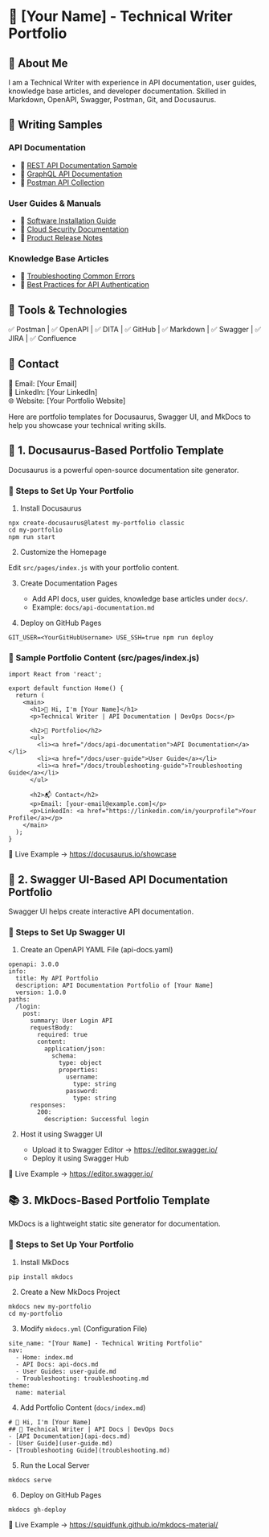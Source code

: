 # 🚀 [Your Name] - Technical Writer Portfolio

## 🔹 About Me
I am a Technical Writer with experience in API documentation, user guides, knowledge base articles, and developer documentation. Skilled in Markdown, OpenAPI, Swagger, Postman, Git, and Docusaurus.

## 🔹 Writing Samples
### API Documentation
- 📌 [REST API Documentation Sample](#)
- 📌 [GraphQL API Documentation](#)
- 📌 [Postman API Collection](#)

### User Guides & Manuals
- 📌 [Software Installation Guide](#)
- 📌 [Cloud Security Documentation](#)
- 📌 [Product Release Notes](#)

### Knowledge Base Articles
- 📌 [Troubleshooting Common Errors](#)
- 📌 [Best Practices for API Authentication](#)

## 🔹 Tools & Technologies
✅ Postman | ✅ OpenAPI | ✅ DITA | ✅ GitHub | ✅ Markdown | ✅ Swagger | ✅ JIRA | ✅ Confluence

## 🔹 Contact
📧 Email: [Your Email]  
🔗 LinkedIn: [Your LinkedIn]  
🌐 Website: [Your Portfolio Website]


Here are portfolio templates for Docusaurus, Swagger UI, and MkDocs to help you showcase your technical writing skills.

## 🚀 1. Docusaurus-Based Portfolio Template

Docusaurus is a powerful open-source documentation site generator.

### 📌 Steps to Set Up Your Portfolio
1. Install Docusaurus

```
npx create-docusaurus@latest my-portfolio classic
cd my-portfolio
npm run start
```

2. Customize the Homepage

Edit `src/pages/index.js` with your portfolio content.

3. Create Documentation Pages

   * Add API docs, user guides, knowledge base articles under `docs/`.
   * Example: `docs/api-documentation.md`

4. Deploy on GitHub Pages

```
GIT_USER=<YourGitHubUsername> USE_SSH=true npm run deploy
```

### 📌 Sample Portfolio Content (src/pages/index.js)

```
import React from 'react';

export default function Home() {
  return (
    <main>
      <h1>👋 Hi, I'm [Your Name]</h1>
      <p>Technical Writer | API Documentation | DevOps Docs</p>

      <h2>📄 Portfolio</h2>
      <ul>
        <li><a href="/docs/api-documentation">API Documentation</a></li>
        <li><a href="/docs/user-guide">User Guide</a></li>
        <li><a href="/docs/troubleshooting-guide">Troubleshooting Guide</a></li>
      </ul>

      <h2>📬 Contact</h2>
      <p>Email: [your-email@example.com]</p>
      <p>LinkedIn: <a href="https://linkedin.com/in/yourprofile">Your Profile</a></p>
    </main>
  );
}
```

🔗 Live Example → https://docusaurus.io/showcase

## 📖 2. Swagger UI-Based API Documentation Portfolio

Swagger UI helps create interactive API documentation.

### 📌 Steps to Set Up Swagger UI

1. Create an OpenAPI YAML File (api-docs.yaml)

```
openapi: 3.0.0
info:
  title: My API Portfolio
  description: API Documentation Portfolio of [Your Name]
  version: 1.0.0
paths:
  /login:
    post:
      summary: User Login API
      requestBody:
        required: true
        content:
          application/json:
            schema:
              type: object
              properties:
                username:
                  type: string
                password:
                  type: string
      responses:
        200:
          description: Successful login
```

2. Host it using Swagger UI

   * Upload it to Swagger Editor → https://editor.swagger.io/
   * Deploy it using Swagger Hub

🔗 Live Example → https://editor.swagger.io/

## 📚 3. MkDocs-Based Portfolio Template

MkDocs is a lightweight static site generator for documentation.

### 📌 Steps to Set Up Your Portfolio

1. Install MkDocs

```
pip install mkdocs
```

2. Create a New MkDocs Project

```
mkdocs new my-portfolio
cd my-portfolio
```

3. Modify `mkdocs.yml` (Configuration File)

```
site_name: "[Your Name] - Technical Writing Portfolio"
nav:
  - Home: index.md
  - API Docs: api-docs.md
  - User Guides: user-guide.md
  - Troubleshooting: troubleshooting.md
theme:
  name: material
```

4. Add Portfolio Content (`docs/index.md`)

```
# 👋 Hi, I'm [Your Name]
## 📝 Technical Writer | API Docs | DevOps Docs
- [API Documentation](api-docs.md)
- [User Guide](user-guide.md)
- [Troubleshooting Guide](troubleshooting.md)
```

5. Run the Local Server

```
mkdocs serve
```

6. Deploy on GitHub Pages

```
mkdocs gh-deploy
```

🔗 Live Example → https://squidfunk.github.io/mkdocs-material/
